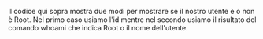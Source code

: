 <Spiegazione Script>

Il codice qui sopra mostra due modi per mostrare se il nostro utente è o non è Root.
Nel primo caso usiamo l'id mentre nel secondo usiamo il risultato del comando whoami che indica Root o il nome dell'utente.
